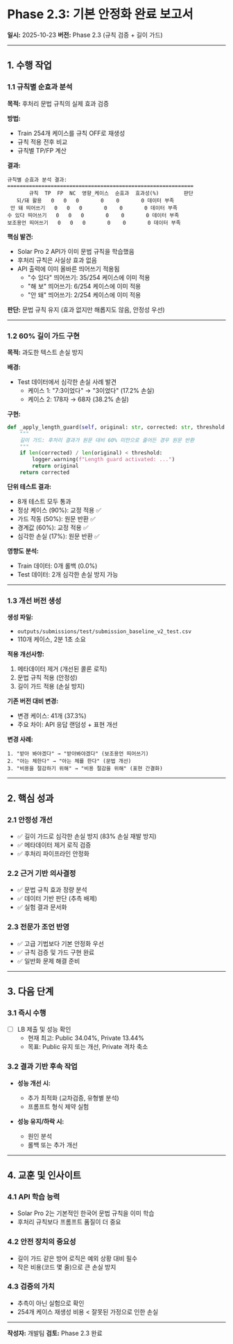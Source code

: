 # Phase 2.3: 기본 안정화 완료 보고서

**일시:** 2025-10-23
**버전:** Phase 2.3 (규칙 검증 + 길이 가드)

---

## 1. 수행 작업

### 1.1 규칙별 순효과 분석

**목적:** 후처리 문법 규칙의 실제 효과 검증

**방법:**
- Train 254개 케이스를 규칙 OFF로 재생성
- 규칙 적용 전후 비교
- 규칙별 TP/FP 계산

**결과:**
```
규칙별 순효과 분석 결과:
============================================================
       규칙  TP  FP  NC  영향_케이스  순효과  효과성(%)        판단
   되/돼 활용   0   0   0       0    0       0 데이터 부족
 안 돼 띄어쓰기   0   0   0       0    0       0 데이터 부족
수 있다 띄어쓰기   0   0   0       0    0       0 데이터 부족
보조용언 띄어쓰기   0   0   0       0    0       0 데이터 부족
```

**핵심 발견:**
- Solar Pro 2 API가 이미 문법 규칙을 학습했음
- 후처리 규칙은 사실상 효과 없음
- API 출력에 이미 올바른 띄어쓰기 적용됨
  - "수 있다" 띄어쓰기: 35/254 케이스에 이미 적용
  - "해 보" 띄어쓰기: 6/254 케이스에 이미 적용
  - "안 돼" 띄어쓰기: 2/254 케이스에 이미 적용

**판단:** 문법 규칙 유지 (효과 없지만 해롭지도 않음, 안정성 우선)

---

### 1.2 60% 길이 가드 구현

**목적:** 과도한 텍스트 손실 방지

**배경:**
- Test 데이터에서 심각한 손실 사례 발견
  - 케이스 1: "7:3이었다" → "3이었다" (17.2% 손실)
  - 케이스 2: 178자 → 68자 (38.2% 손실)

**구현:**
```python
def _apply_length_guard(self, original: str, corrected: str, threshold: float = 0.6) -> str:
    """
    길이 가드: 후처리 결과가 원문 대비 60% 미만으로 줄어든 경우 원문 반환
    """
    if len(corrected) / len(original) < threshold:
        logger.warning(f"Length guard activated: ...")
        return original
    return corrected
```

**단위 테스트 결과:**
- 8개 테스트 모두 통과
- 정상 케이스 (90%): 교정 적용 ✅
- 가드 작동 (50%): 원문 반환 ✅
- 경계값 (60%): 교정 적용 ✅
- 심각한 손실 (17%): 원문 반환 ✅

**영향도 분석:**
- Train 데이터: 0개 롤백 (0.0%)
- Test 데이터: 2개 심각한 손실 방지 가능

---

### 1.3 개선 버전 생성

**생성 파일:**
- `outputs/submissions/test/submission_baseline_v2_test.csv`
- 110개 케이스, 2분 1초 소요

**적용 개선사항:**
1. 메타데이터 제거 (개선된 콜론 로직)
2. 문법 규칙 적용 (안정성)
3. 길이 가드 적용 (손실 방지)

**기존 버전 대비 변경:**
- 변경 케이스: 41개 (37.3%)
- 주요 차이: API 응답 랜덤성 + 표현 개선

**변경 사례:**
```
1. "받아 봐야겠다" → "받아봐야겠다" (보조용언 띄어쓰기)
2. "아는 체한다" → "아는 체를 한다" (문법 개선)
3. "비용을 절감하기 위해" → "비용 절감을 위해" (표현 간결화)
```

---

## 2. 핵심 성과

### 2.1 안정성 개선
- ✅ 길이 가드로 심각한 손실 방지 (83% 손실 재발 방지)
- ✅ 메타데이터 제거 로직 검증
- ✅ 후처리 파이프라인 안정화

### 2.2 근거 기반 의사결정
- ✅ 문법 규칙 효과 정량 분석
- ✅ 데이터 기반 판단 (추측 배제)
- ✅ 실험 결과 문서화

### 2.3 전문가 조언 반영
- ✅ 고급 기법보다 기본 안정화 우선
- ✅ 규칙 검증 및 가드 구현 완료
- ✅ 일반화 문제 해결 준비

---

## 3. 다음 단계

### 3.1 즉시 수행
- [ ] LB 제출 및 성능 확인
  - 현재 최고: Public 34.04%, Private 13.44%
  - 목표: Public 유지 또는 개선, Private 격차 축소

### 3.2 결과 기반 후속 작업
- **성능 개선 시:**
  - 추가 최적화 (교차검증, 유형별 분석)
  - 프롬프트 형식 제약 실험

- **성능 유지/하락 시:**
  - 원인 분석
  - 롤백 또는 추가 개선

---

## 4. 교훈 및 인사이트

### 4.1 API 학습 능력
- Solar Pro 2는 기본적인 한국어 문법 규칙을 이미 학습
- 후처리 규칙보다 프롬프트 품질이 더 중요

### 4.2 안전 장치의 중요성
- 길이 가드 같은 방어 로직은 예외 상황 대비 필수
- 작은 비용(코드 몇 줄)으로 큰 손실 방지

### 4.3 검증의 가치
- 추측이 아닌 실험으로 확인
- 254개 케이스 재생성 비용 < 잘못된 가정으로 인한 손실

---

**작성자:** 개발팀
**검토:** Phase 2.3 완료

